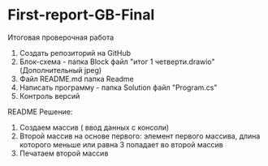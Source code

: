 # First-report-GB-Final
Итоговая проверочная работа

1. Создать репозиторий на GitHub
2. Блок-схема - папка Block файл "итог 1 четверти.drawio" (Дополнительный jpeg)
3. Файл README.md  папка Readme
4. Написать программу - папка Solution файл "Program.cs"
5. Контроль версий

README Решение:

1. Создаем массив ( ввод данных с консоли)
2. Второй массив на основе первого: элемент первого массива, длина которого меньше или равна 3 попадает во второй массив
3. Печатаем второй массив
